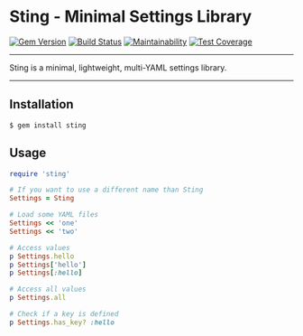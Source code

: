 Sting - Minimal Settings Library
==================================================

[![Gem Version](https://badge.fury.io/rb/sting.svg)](https://badge.fury.io/rb/sting)
[![Build Status](https://travis-ci.com/DannyBen/sting.svg?branch=master)](https://travis-ci.com/DannyBen/sting)
[![Maintainability](https://api.codeclimate.com/v1/badges/c8afe395a8f2cf290fec/maintainability)](https://codeclimate.com/github/DannyBen/sting/maintainability)
[![Test Coverage](https://api.codeclimate.com/v1/badges/c8afe395a8f2cf290fec/test_coverage)](https://codeclimate.com/github/DannyBen/sting/test_coverage)

---

Sting is a minimal, lightweight, multi-YAML settings library.

---

Installation
--------------------------------------------------

    $ gem install sting



Usage
--------------------------------------------------

```ruby
require 'sting'

# If you want to use a different name than Sting
Settings = Sting

# Load some YAML files
Settings << 'one'
Settings << 'two'

# Access values
p Settings.hello
p Settings['hello']
p Settings[:hello]

# Access all values
p Settings.all

# Check if a key is defined
p Settings.has_key? :hello
```
